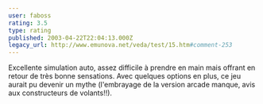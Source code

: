 ```yaml
---
user: faboss
rating: 3.5
type: rating
published: 2003-04-22T22:04:13.000Z
legacy_url: http://www.emunova.net/veda/test/15.htm#comment-253
---
```

Excellente simulation auto, assez difficile à prendre en main mais offrant en retour de très bonne sensations. Avec quelques options en plus, ce jeu aurait pu devenir un mythe (l'embrayage de la version arcade manque, avis aux constructeurs de volants!!).